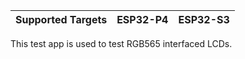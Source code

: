 | Supported Targets | ESP32-P4 | ESP32-S3 |
| ----------------- | -------- | -------- |

This test app is used to test RGB565 interfaced LCDs.
